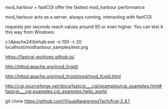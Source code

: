 mod_harbour + fastCGI offer the fastest mod_harbour performance

mod_harbour acts as a server, always running, interacting with fastCGI

requests per seconds reach values around 95 or even higher. You can test it this way from Windows:

c:\Apache24\bin\ab.exe -n 100 -c 20 localhost/modharbour_samples/test.prg

https://fastcgi-archives.github.io/

http://httpd.apache.org/mod_fcgid/

http://httpd.apache.org/mod_fcgid/mod/mod_fcgid.html

http://cgi.sourceforge.net/docs/fastcgi___cgi/examples/cgi_examples.html#fastcgi___cgi.examples.cgi_examples.hello_world

git clone https://github.com/VisualAwarenessTech/fcgi-2.4.1
